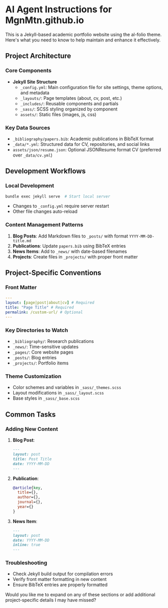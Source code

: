 # AI Agent Instructions for MgnMtn.github.io

This is a Jekyll-based academic portfolio website using the al-folio theme. Here's what you need to know to help maintain and enhance it effectively.

## Project Architecture

### Core Components

- **Jekyll Site Structure**
  - `_config.yml`: Main configuration file for site settings, theme options, and metadata
  - `_layouts/`: Page templates (about, cv, post, etc.)
  - `_includes/`: Reusable components and partials
  - `_sass/`: SCSS styling organized by component
  - `assets/`: Static files (images, js, css)

### Key Data Sources

- `_bibliography/papers.bib`: Academic publications in BibTeX format
- `_data/*.yml`: Structured data for CV, repositories, and social links
- `assets/json/resume.json`: Optional JSONResume format CV (preferred over `_data/cv.yml`)

## Development Workflows

### Local Development

```bash
bundle exec jekyll serve  # Start local server
```

- Changes to `_config.yml` require server restart
- Other file changes auto-reload

### Content Management Patterns

1. **Blog Posts**: Add Markdown files to `_posts/` with format `YYYY-MM-DD-title.md`
2. **Publications**: Update `papers.bib` using BibTeX entries
3. **News Items**: Add to `_news/` with date-based filenames
4. **Projects**: Create files in `_projects/` with proper front matter

## Project-Specific Conventions

### Front Matter

```yaml
---
layout: [page|post|about|cv] # Required
title: "Page Title" # Required
permalink: /custom-url/ # Optional
---
```

### Key Directories to Watch

- `_bibliography/`: Research publications
- `_news/`: Time-sensitive updates
- `_pages/`: Core website pages
- `_posts/`: Blog entries
- `_projects/`: Portfolio items

### Theme Customization

- Color schemes and variables in `_sass/_themes.scss`
- Layout modifications in `_sass/_layout.scss`
- Base styles in `_sass/_base.scss`

## Common Tasks

### Adding New Content

1. **Blog Post**:

   ```markdown
   ---
   layout: post
   title: Post Title
   date: YYYY-MM-DD
   ---
   ```

2. **Publication**:

   ```bibtex
   @article{key,
     title={},
     author={},
     journal={},
     year={}
   }
   ```

3. **News Item**:
   ```markdown
   ---
   layout: post
   date: YYYY-MM-DD
   inline: true
   ---
   ```

### Troubleshooting

- Check Jekyll build output for compilation errors
- Verify front matter formatting in new content
- Ensure BibTeX entries are properly formatted

Would you like me to expand on any of these sections or add additional project-specific details I may have missed?
